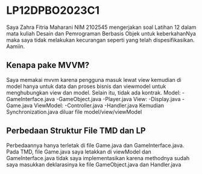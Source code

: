 # LP12DPBO2023C1

Saya Zahra Fitria Maharani NIM 2102545 mengerjakan soal Latihan 12 dalam mata kuliah Desain dan Pemrograman Berbasis Objek untuk keberkahanNya maka saya tidak melakukan kecurangan seperti yang telah dispesifikasikan. Aamiin.

## Kenapa pake MVVM?

Saya memakai mvvm karena pengguna masuk lewat view kemudian di model hanya untuk data dan proses bisnis dan viewmodel untuk menghubungkan view dan model. Selain itu, tidak ada kontrak. 
Model:
-GameInterface.java
-GameObject.java
-Player.java
View:
-Display.java
-Game.java
ViewModel:
-Controller.java
-Handler.java
Kemudian Synchronization.java diluar file model/view/viewModel

## Perbedaan Struktur File TMD dan LP

Perbedaannya hanya terletak di file Game.java dan GameInterface.java. Pada TMD, file Game.java saya letakkan di viewModel dan GameInterface.java tidak saya implementasikan karena methodnya sudah saya masukkan deklarasinya ke file GameObject.java dan Handler.java
